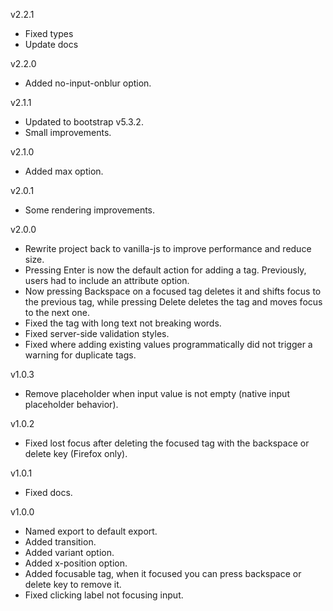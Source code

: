 v2.2.1
  - Fixed types
  - Update docs

v2.2.0
  - Added no-input-onblur option.

v2.1.1
  - Updated to bootstrap v5.3.2.
  - Small improvements.

v2.1.0
  - Added max option.

v2.0.1
  - Some rendering improvements.

v2.0.0
  - Rewrite project back to vanilla-js to improve performance and reduce size.
  - Pressing Enter is now the default action for adding a tag. Previously, users had to include an attribute option.
  - Now pressing Backspace on a focused tag deletes it and shifts focus to the previous tag, while pressing Delete deletes the tag and moves focus to the next one.
  - Fixed the tag with long text not breaking words.
  - Fixed server-side validation styles.
  - Fixed where adding existing values programmatically did not trigger a warning for duplicate tags.

v1.0.3
  - Remove placeholder when input value is not empty (native input placeholder behavior).

v1.0.2
  - Fixed lost focus after deleting the focused tag with the backspace or delete key (Firefox only).

v1.0.1
  - Fixed docs.

v1.0.0
  - Named export to default export.
  - Added transition.
  - Added variant option.
  - Added x-position option.
  - Added focusable tag, when it focused you can press backspace or delete key to remove it.
  - Fixed clicking label not focusing input.
